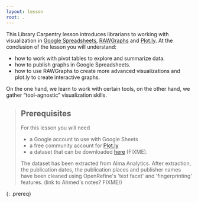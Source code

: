 ```yaml
---
layout: lesson
root: .
---
```


This Library Carpentry lesson introduces librarians to working with visualization
in [Google Spreadsheets](https://docs.google.com/spreadsheets/),
[RAWGraphs](http://rawgraphs.io/) and [Plot.ly](https://plot.ly/). At the conclusion
of the lesson you will understand:

* how to work with pivot tables to explore and summarize data.
* how to publish graphs in Google Spreadsheets.
* how to use RAWGraphs to create more advanced visualizations
  and plot.ly to create interactive graphs.

On the one hand, we learn to work with certain tools, on the other hand,
we gather “tool-agnostic” visualization skills.

> ## Prerequisites
>
> For this lesson you will need
>
> * a Google account to use with Google Sheets
> * a free community account for [Plot.ly](https://plot.ly)
> * a dataset that can be downloaded [here](http://example.com/) (FIXME).
>
> The dataset has been extracted from Alma Analytics. After extraction, the publication dates, the publication places and publisher names have been cleaned using OpenRefine's 'text facet' and 'fingerprinting' features. (link to Ahmed's notes? FIXME))

{: .prereq}
